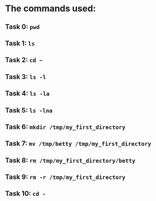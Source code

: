 # The commands used:
## Task 0: ```pwd``` <br>
## Task 1: ```ls``` <br>
## Task 2: ```cd ~ ```<br>
## Task 3: ```ls -l``` <br>
## Task 4: ```ls -la``` <br>
## Task 5: ```ls -lna``` <br>
## Task 6: ```mkdir /tmp/my_first_directory``` <br>
## Task 7: ```mv /tmp/betty /tmp/my_first_directory``` <br>
## Task 8: ```rm /tmp/my_first_directory/betty ```<br>
## Task 9: ```rm -r /tmp/my_first_directory``` <br>
## Task 10: ```cd -``` <br>
